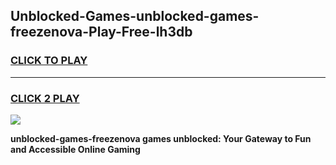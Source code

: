 
## Unblocked-Games-unblocked-games-freezenova-Play-Free-lh3db
<h3>
<a href="https://premium76.site?title=unblocked-games-freezenova&ref=09A">CLICK TO PLAY</a></h3>
<hr>

<h3>
<a href="https://premium76.site?title=unblocked-games-freezenova&ref=09A">CLICK 2 PLAY</a>
  
</h3>

<a href="https://premium76.site?title=unblocked-games-freezenova&ref=09A"><img src="https://clearcache.store/games.png"></a>


**unblocked-games-freezenova games unblocked: Your Gateway to Fun and Accessible Online Gaming**
